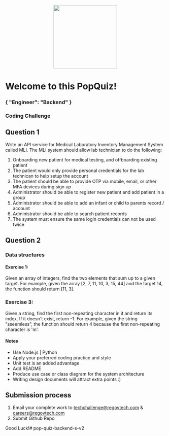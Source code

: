 <p align="center"> 
    <img src="https://regov-store.s3.ap-southeast-1.amazonaws.com/REGOV+Logo_CMYK.png" width="200" >
</p>

# Welcome to this PopQuiz!
### { "Engineer": "Backend" }

### Coding Challenge

## Question 1

Write an API service for Medical Laboratory Inventory Management System called MLI. The MLI system should allow lab technician to do the following:

1. Onboarding new patient for medical testing, and offboarding existing patient
2. The patient would only provide personal credentials for the lab technican to help setup the account
3. The patient should be able to provide OTP via mobile, email, or other MFA devices during sign up
4. Administrator should be able to register new patient and add patient in a group
5. Administrator should be able to add an infant or child to parents record / account
6. Administrator should be able to search patient records
7. The system must ensure the same login credentials can not be used twice


## Question 2 

### Data structures

#### Exercise 1:

Given an array of integers, find the two elements that sum up to a given target. 
For example, given the array [2, 7, 11, 10, 3, 15, 44] and the target 14, the function should return [11, 3].

### Exercise 3: 
Given a string, find the first non-repeating character in it and return its index. If it doesn't exist, return -1. For example, given the string "sseemless", the function should return 4 because the first non-repeating character is 'm'.

#### Notes

- Use Node.js | Python
- Apply your preferred coding practice and style
- Unit test is an added advantage
- Add README
- Produce use case or class diagram for the system architecture 
- Writing design documents will attract extra points :)


## Submission process

1. Email your complete work to techchallenge@regovtech.com & careers@regovtech.com
2. Submit Github Repo

Good Luck!# pop-quiz-backend-s-v2
